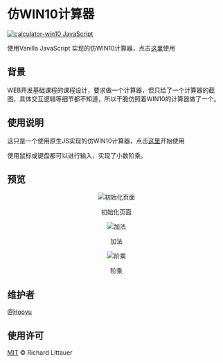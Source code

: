# 仿WIN10计算器

[![calculator-win10 JavaScript](https://img.shields.io/badge/language-Vanilla%20JavaScript-green?style=flat-square)](https://github.com/ikozn/calculator)

使用Vanilla JavaScript 实现的仿WIN10计算器，点击[这里](https://blog.ikozn.com/calculator/)使用



## 背景

WEB开发基础课程的课程设计，要求做一个计算器，但只给了一个计算器的截图，具体交互逻辑等细节都不知道，所以干脆仿照着WIN10的计算器做了一个。



## 使用说明
这只是一个使用原生JS实现的仿WIN10计算器，点击[这里](https://blog.ikozn.com/calculator/)开始使用



使用鼠标或键盘都可以进行输入，实现了小数阶乘。



## 预览



<div align="center"><img src="https://i.loli.net/2020/07/02/I7DNuRx8E9zQsXG.png" alt="初始化页面"/></div>

<p align="center">初始化页面</p>



<div align="center"><img src="https://i.loli.net/2020/07/02/n6j3ETCbmepWiPR.png" alt="加法"/></div>

<p align="center">加法</p>



<div align="center"><img src="https://i.loli.net/2020/07/02/1g36Rx8aPY2qnKp.png" alt="阶乘"/></div>

<p align="center">阶乘</p>







## 维护者

[@Hooyu](https://github.com/ikozn)



## 使用许可

[MIT](LICENSE) © Richard Littauer